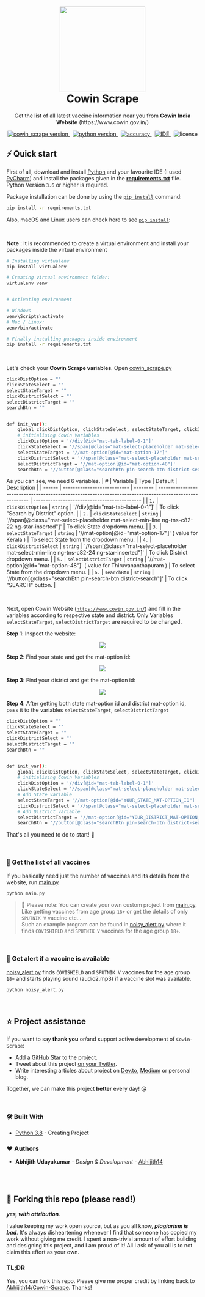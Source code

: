 <h1 align="center">
<img src="readme_assets/demo.png" width="224px"/><br/>
  Cowin Scrape
</h1>
<p align="center">Get the list of all latest vaccine information near you from <b>Cowin India Website</b> (https://www.cowin.gov.in/)</p>

<p align="center">
<a href="https://github.com/Abhijith14/Cowin-Scrape/" target="_blank">
    <img src="https://img.shields.io/badge/version-v2.1.4-blue?style=for-the-badge&logo=none" alt="cowin_scrape version" />
</a>&nbsp;
<a href="https://www.python.org/" target="_blank">
    <img src="https://img.shields.io/badge/PYTHON-3.6+-00ADD8?style=for-the-badge&logo=python" alt="python version" />
</a>&nbsp;
<a href="https://github.com/Abhijith14/Cowin-Scrape/" target="_blank">
    <img src="https://img.shields.io/badge/Accuracy-100%25-success?style=for-the-badge&logo=none" alt="accuracy" />
</a>&nbsp;
<a href="https://www.jetbrains.com/pycharm/" target="_blank">
    <img src="https://img.shields.io/badge/PyCharm-2021.1.3-success?style=for-the-badge&logo=PyCharm" alt="IDE" />
</a>&nbsp;
<img src="https://img.shields.io/badge/license-apache_2.0-red?style=for-the-badge&logo=none" alt="license" />
</p>

## ⚡️ Quick start

First of all, download and install [Python](https://www.python.org/downloads/) and your favourite IDE (I used [PyCharm](https://www.jetbrains.com/pycharm/download/#section=windows)) and install the packages given in the **[requirements.txt](requirements.txt)** file. Python Version `3.6` or higher is required.

Package installation can be done by using the [`pip install`](https://www.geeksforgeeks.org/how-to-install-pip-on-windows/) command:

```bash
pip install -r requirements.txt
```

Also, macOS and Linux users can check here to see [`pip install`](https://www.geeksforgeeks.org/how-to-install-pip-in-macos):

<br>

**Note** : It is recommended to create a virtual environment and install your packages inside the virtual environment

```bash
# Installing virtualenv
pip install virtualenv

# Creating virtual environment folder:
virtualenv venv


# Activating environment

# Windows
venv\Scripts\activate
# Mac / Linux:
venv/bin/activate

# Finally installing packages inside environment
pip install -r requirements.txt
```

<br>

Let's check your **Cowin Scrape variables**. Open [cowin_scrape.py](cowin_scrape.py)
```bash
clickDistOption = ""
clickStateSelect = ""
selectStateTarget = ""
clickDistrictSelect = ""
selectDistrictTarget = ""
searchBtn = ""


def init_var():
    global clickDistOption, clickStateSelect, selectStateTarget, clickDistrictSelect, selectDistrictTarget, searchBtn
    # initialising Cowin Variables
    clickDistOption = '//div[@id="mat-tab-label-0-1"]'
    clickStateSelect = '//span[@class="mat-select-placeholder mat-select-min-line ng-tns-c82-22 ng-star-inserted"]'
    selectStateTarget = '//mat-option[@id="mat-option-17"]'
    clickDistrictSelect = '//span[@class="mat-select-placeholder mat-select-min-line ng-tns-c82-24 ng-star-inserted"]'
    selectDistrictTarget = '//mat-option[@id="mat-option-48"]'
    searchBtn = '//button[@class="searchBtn pin-search-btn district-search"]'
```

As you can see, we need 6 variables.
| #      | Variable                    | Type     | Default                                                                                                 | Description                                  |
| ------ | --------------------------- | -------- | ------------------------------------------------------------------------------------------------------- | -------------------------------------------- |
| `1.`   | `clickDistOption`             | `string` |  '//div[@id="mat-tab-label-0-1"]'                                                                       |   To click "Search by District" option.      |
| `2.`   | `clickStateSelect`            | `string` |  '//span[@class="mat-select-placeholder mat-select-min-line ng-tns-c82-22 ng-star-inserted"]'           |   To click State dropdown menu.              |
| `3.`   | `selectStateTarget`           | `string` |  '//mat-option[@id="mat-option-17"]' ( value for Kerala )                                               |   To select State from the dropdown menu.    |
| `4.`   | `clickDistrictSelect`         | `string` |  '//span[@class="mat-select-placeholder mat-select-min-line ng-tns-c82-24 ng-star-inserted"]'           |   To click District dropdown menu.           |
| `5.`   | `selectDistrictTarget`        | `string` |  '//mat-option[@id="mat-option-48"]' ( value for Thiruvananthapuram )                                   |   To select State from the dropdown menu.    |
| `6.`   | `searchBtn`                   | `string` |  '//button[@class="searchBtn pin-search-btn district-search"]'                                          |   To click "SEARCH" button.                  |

<br>

Next, open Cowin Website ([`https://www.cowin.gov.in/`](https://www.cowin.gov.in/)) and fill in the variables according to respective state and district. Only Variables `selectStateTarget`, `selectDistrictTarget` are required to be changed.

**Step 1**: Inspect the website:
<p align="center"><img src="readme_assets/bg1.png"/><br/></p>

**Step 2**: Find your state and get the mat-option id:
<p align="center"><img src="readme_assets/bg2.png"/><br/></p>

**Step 3**: Find your district and get the mat-option id:
<p align="center"><img src="readme_assets/bg3.png"/><br/></p>

**Step 4**: After getting both state mat-option id and district mat-option id, pass it to the variables `selectStateTarget`, `selectDistrictTarget`
```bash
clickDistOption = ""
clickStateSelect = ""
selectStateTarget = ""
clickDistrictSelect = ""
selectDistrictTarget = ""
searchBtn = ""


def init_var():
    global clickDistOption, clickStateSelect, selectStateTarget, clickDistrictSelect, selectDistrictTarget, searchBtn
    # initialising Cowin Variables
    clickDistOption = '//div[@id="mat-tab-label-0-1"]'
    clickStateSelect = '//span[@class="mat-select-placeholder mat-select-min-line ng-tns-c82-22 ng-star-inserted"]'
    # Add State variable
    selectStateTarget = '//mat-option[@id="YOUR_STATE_MAT-OPTION_ID"]'
    clickDistrictSelect = '//span[@class="mat-select-placeholder mat-select-min-line ng-tns-c82-24 ng-star-inserted"]'
    # Add District variable
    selectDistrictTarget = '//mat-option[@id="YOUR_DISTRICT_MAT-OPTION_ID"]'
    searchBtn = '//button[@class="searchBtn pin-search-btn district-search"]'
```

That's all you need to do to start! 🎉

<br>

### 🚚 Get the list of all vaccines

If you basically need just the number of vaccines and its details from the website, run [main.py](main.py)

```bash
python main.py
```

> 🔔 Please note: You can create your own custom project from [main.py](main.py). Like getting vaccines from age group `18+` or get the details of only `SPUTNIK V` vaccine etc... <br> Such an example program can be found in [noisy_alert.py](noisy_alert.py) where it finds `COVISHIELD` and `SPUTNIK V` vaccines for the age group `18+`.

<br>

### 🚚 Get alert if a vaccine is available

[noisy_alert.py](noisy_alert.py) finds `COVISHIELD` and `SPUTNIK V` vaccines for the age group `18+` and starts playing sound (audio2.mp3) if a vaccine slot was available.

```bash
python noisy_alert.py
```

<br>

## ⭐️ Project assistance

If you want to say **thank you** or/and support active development of `Cowin-Scrape`:

- Add a [GitHub Star](https://github.com/Abhijith14/Cowin-Scrape) to the project.
- Tweet about this project [on your Twitter](https://twitter.com/intent/tweet?text=%E2%9C%A8%20Find%20Your%20Nearest%20Vaccination%20Center%20And%20Slots%20Availability%20using%20Cowin-Scrape.%20A%20Web%20Scraping%20project%20done%20using%20%23Python%20for%20%23Cowin%20%23India.%20%0A%0A%2B%20Faster%20%0A%2B%20User-Customizable%20%0A%2B%20Notification-Support%20%0A%0AJust%20Enter%20your%20State%20and%20District,%20%0ACowin-Scrape%20will%20take%20care%20of%20the%20rest.%0A%0Ahttps%3A%2F%2Fgithub.com%2FAbhijith14%2FCowin-Scrape).
- Write interesting articles about project on [Dev.to](https://dev.to/), [Medium](https://medium.com/) or personal blog.

Together, we can make this project **better** every day! 😘

<br>

### 🛠️ Built With

* [Python 3.8](https://www.python.org/) - Creating Project


### ❤️ Authors

* **Abhijith Udayakumar** - *Design & Development* - [Abhijith14](https://github.com/Abhijith14)

<br>
<br>

## 🚨 Forking this repo (please read!)

_**yes, with attribution**_.

I value keeping my work open source, but as you all know, _**plagiarism is bad**_. It's always disheartening whenever I find that someone has copied my work without giving me credit. I spent a non-trivial amount of effort building and designing this project, and I am proud of it! All I ask of you all is to not claim this effort as your own.


### TL;DR

Yes, you can fork this repo. Please give me proper credit by linking back to [Abhijith14/Cowin-Scrape](https://github.com/Abhijith14/Cowin-Scrape). Thanks!
